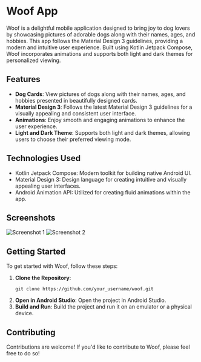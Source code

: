 # Woof App

Woof is a delightful mobile application designed to bring joy to dog lovers by showcasing pictures of adorable dogs along with their names, ages, and hobbies. This app follows the Material Design 3 guidelines, providing a modern and intuitive user experience. Built using Kotlin Jetpack Compose, Woof incorporates animations and supports both light and dark themes for personalized viewing.

## Features

- **Dog Cards**: View pictures of dogs along with their names, ages, and hobbies presented in beautifully designed cards.
- **Material Design 3**: Follows the latest Material Design 3 guidelines for a visually appealing and consistent user interface.
- **Animations**: Enjoy smooth and engaging animations to enhance the user experience.
- **Light and Dark Theme**: Supports both light and dark themes, allowing users to choose their preferred viewing mode.

## Technologies Used

- Kotlin Jetpack Compose: Modern toolkit for building native Android UI.
- Material Design 3: Design language for creating intuitive and visually appealing user interfaces.
- Android Animation API: Utilized for creating fluid animations within the app.

## Screenshots

![Screenshot 1](screenshots/screenshot1.png)
![Screenshot 2](screenshots/screenshot2.png)

## Getting Started

To get started with Woof, follow these steps:

1. **Clone the Repository**: 
   ```
   git clone https://github.com/your_username/woof.git
   ```
2. **Open in Android Studio**: 
   Open the project in Android Studio.
3. **Build and Run**: 
   Build the project and run it on an emulator or a physical device.

## Contributing

Contributions are welcome! If you'd like to contribute to Woof, please feel free to do so!
